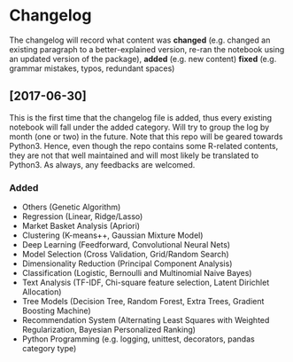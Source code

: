 # Changelog

The changelog will record what content was **changed** (e.g. changed an existing paragraph to a better-explained version, re-ran the notebook using an updated version of the package), **added** (e.g. new content) **fixed** (e.g. grammar mistakes, typos, redundant spaces)

## [2017-06-30]

This is the first time that the changelog file is added, thus every existing notebook will fall under the added category. Will try to group the log by month (one or two) in the future. Note that this repo will be geared towards Python3. Hence, even though the repo contains some R-related contents, they are not that well maintained and will most likely be translated to Python3. As always, any feedbacks are welcomed.

### Added

- Others (Genetic Algorithm)
- Regression (Linear, Ridge/Lasso)
- Market Basket Analysis (Apriori)
- Clustering (K-means++, Gaussian Mixture Model)
- Deep Learning (Feedforward, Convolutional Neural Nets)
- Model Selection (Cross Validation, Grid/Random Search)
- Dimensionality Reduction (Principal Component Analysis)
- Classification (Logistic, Bernoulli and Multinomial Naive Bayes)
- Text Analysis (TF-IDF, Chi-square feature selection, Latent Dirichlet Allocation)
- Tree Models (Decision Tree, Random Forest, Extra Trees, Gradient Boosting Machine)
- Recommendation System (Alternating Least Squares with Weighted Regularization, Bayesian Personalized Ranking)
- Python Programming (e.g. logging, unittest, decorators, pandas category type)
